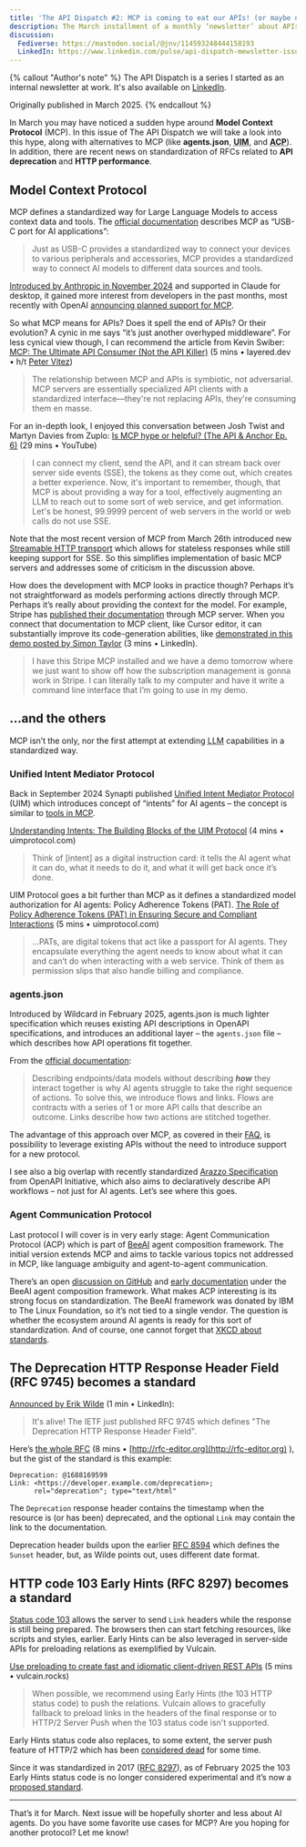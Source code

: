 ```yaml
---
title: 'The API Dispatch #2: MCP is coming to eat our APIs! (or maybe not)'
description: The March installment of a monthly ‘newsletter’ about APIs. The issue focuses on Model Context Protocol and similar abstractions.
discussion:
  Fediverse: https://mastodon.social/@jnv/114593248444158193
  LinkedIn: https://www.linkedin.com/pulse/api-dispatch-mewsletter-issue-2-mewsrnd-xdx2e/
---
```


{% callout "Author's note" %}
The API Dispatch is a series I started as an internal newsletter at work. It's also available on [LinkedIn](https://www.linkedin.com/newsletters/r-d-api-mewsletter-7305909196418396160/).

Originally published in March 2025.
{% endcallout %}

In March you may have noticed a sudden hype around **Model Context Protocol** (MCP). In this issue of The API Dispatch we will take a look into this hype, along with alternatives to MCP (like **agents.json**, **<abbr title="Unified Intent Mediator protocol">UIM</abbr>**, and **<abbr title="Agent Communication Protocol">ACP</abbr>**). In addition, there are recent news on standardization of RFCs related to **API deprecation** and **HTTP performance**.

## Model Context Protocol

MCP defines a standardized way for Large Language Models to access context data and tools. The [official documentation](https://modelcontextprotocol.io/) describes MCP as “USB-C port for AI applications”:

> Just as USB-C provides a standardized way to connect your devices to various peripherals and accessories, MCP provides a standardized way to connect AI models to different data sources and tools.

[Introduced by Anthropic in November 2024](https://www.anthropic.com/news/model-context-protocol) and supported in Claude for desktop, it gained more interest from developers in the past months, most recently with OpenAI [announcing planned support for MCP](https://nitter.net/OpenAIDevs/status/1904957755829481737).

So what MCP means for APIs? Does it spell the end of APIs? Or their evolution? A cynic in me says “it’s just another overhyped middleware”. For less cynical view though, I can recommend the article from Kevin Swiber:
[MCP: The Ultimate API Consumer (Not the API Killer)](https://www.layered.dev/mcp-the-ultimate-api-consumer-not-the-api-killer) (5 mins • layered.dev • h/t [Peter Vitez](https://mews.atlassian.net/wiki/people/712020:3d773bd0-7264-469e-8710-4085d8ec5af3?ref=confluence))

> The relationship between MCP and APIs is symbiotic, not adversarial. MCP servers are essentially specialized API clients with a standardized interface—they're not replacing APIs, they're consuming them en masse.

For an in-depth look, I enjoyed this conversation between Josh Twist and Martyn Davies from Zuplo: [Is MCP hype or helpful? (The API & Anchor Ep. 6)](https://www.youtube.com/watch?v=XQxjvqJSFYE) (29 mins • YouTube)

> I can connect my client, send the API, and it can stream back over server side events (SSE), the tokens as they come out, which creates a better experience. Now, it's important to remember, though, that MCP is about providing a way for a tool, effectively augmenting an LLM to reach out to some sort of web service, and get information. Let's be honest, 99.9999 percent of web servers in the world or web calls do not use SSE.

Note that the most recent version of MCP from March 26th introduced new [Streamable HTTP transport](https://spec.modelcontextprotocol.io/specification/2025-03-26/basic/transports/#streamable-http) which allows for stateless responses while still keeping support for SSE. So this simplifies implementation of basic MCP servers and addresses some of criticism in the discussion above.

How does the development with MCP looks in practice though? Perhaps it’s not straightforward as models performing actions directly through MCP. Perhaps it’s really about providing the context for the model. For example, Stripe has [published their documentation](https://docs.stripe.com/building-with-llms#mcp) through MCP server. When you connect that documentation to MCP client, like Cursor editor, it can substantially improve its code-generation abilities, like [demonstrated in this demo posted by Simon Taylor](https://www.linkedin.com/posts/sytaylor_this-demo-is-wild-watch-an-engineer-build-activity-7299095626993029120-zW_J/) (3 mins • LinkedIn).

> I have this Stripe MCP installed and we have a demo tomorrow where we just want to show off how the subscription management is gonna work in Stripe. I can literally talk to my computer and have it write a command line interface that I’m going to use in my demo.

## …and the others

MCP isn’t the only, nor the first attempt at extending <abbr title="Large Language Model">LLM</abbr> capabilities in a standardized way.

### Unified Intent Mediator Protocol

Back in September 2024 Synapti published [Unified Intent Mediator Protocol](https://www.uimprotocol.com/) (UIM) which introduces concept of “intents” for AI agents – the concept is similar to [tools in MCP](https://modelcontextprotocol.io/docs/concepts/tools).

[Understanding Intents: The Building Blocks of the UIM Protocol](https://www.uimprotocol.com/ideas/blog-post-title-three-shhh4) (4 mins • uimprotocol.com)

> Think of \[intent\] as a digital instruction card: it tells the AI agent what it can do, what it needs to do it, and what it will get back once it’s done.

UIM Protocol goes a bit further than MCP as it defines a standardized model authorization for AI agents: Policy Adherence Tokens (PAT).
[The Role of Policy Adherence Tokens (PAT) in Ensuring Secure and Compliant Interactions](https://www.uimprotocol.com/ideas/blog-post-title-two-8ha2y) (5 mins • uimprotocol.com)

> …PATs, are digital tokens that act like a passport for AI agents. They encapsulate everything the agent needs to know about what it can and can’t do when interacting with a web service. Think of them as permission slips that also handle billing and compliance.

### agents.json

Introduced by Wildcard in February 2025, agents.json is much lighter specification which reuses existing API descriptions in OpenAPI specifications, and introduces an additional layer – the `agents.json` file – which describes how API operations fit together.

From the [official documentation](https://docs.wild-card.ai/agentsjson/introduction):

> Describing endpoints/data models without describing _**how**_ they interact together is why AI agents struggle to take the right sequence of actions. To solve this, we introduce flows and links. Flows are contracts with a series of 1 or more API calls that describe an outcome. Links describe how two actions are stitched together.

The advantage of this approach over MCP, as covered in their [FAQ](https://docs.wild-card.ai/agentsjson/faq), is possibility to leverage existing APIs without the need to introduce support for a new protocol.

I see also a big overlap with recently standardized [Arazzo Specification](https://www.openapis.org/arazzo) from OpenAPI Initiative, which also aims to declaratively describe API workflows – not just for AI agents. Let’s see where this goes.

### Agent Communication Protocol

Last protocol I will cover is in very early stage: Agent Communication Protocol (ACP) which is part of [BeeAI](https://beeai.dev/) agent composition framework. The initial version extends MCP and aims to tackle various topics not addressed in MCP, like language ambiguity and agent-to-agent communication.

There’s an open [discussion on GitHub](https://github.com/orgs/i-am-bee/discussions/284) and [early documentation](https://docs.beeai.dev/acp/alpha/introduction) under the BeeAI agent composition framework. What makes ACP interesting is its strong focus on standardization. The BeeAI framework was donated by IBM to The Linux Foundation, so it’s not tied to a single vendor. The question is whether the ecosystem around AI agents is ready for this sort of standardization. And of course, one cannot forget that [XKCD about standards](https://xkcd.com/927/).

## The Deprecation HTTP Response Header Field (RFC 9745) becomes a standard

[Announced by Erik Wilde](https://www.linkedin.com/posts/erikwilde_api-apidesign-apimanagement-activity-7308004300205535232-rRT6) (1 min • LinkedIn):

> It's alive! The IETF just published RFC 9745 which defines "The Deprecation HTTP Response Header Field".

Here’s [the whole RFC](https://www.rfc-editor.org/rfc/rfc9745) (8 mins • [http://rfc-editor.org](http://rfc-editor.org) ), but the gist of the standard is this example:

```
Deprecation: @1688169599
Link: <https://developer.example.com/deprecation>;
      rel="deprecation"; type="text/html"
```

The `Deprecation` response header contains the timestamp when the resource is (or has been) deprecated, and the optional `Link` may contain the link to the documentation.

Deprecation header builds upon the earlier [RFC 8594](https://www.rfc-editor.org/rfc/rfc8594) which defines the `Sunset` header, but, as Wilde points out, uses different date format.

## HTTP code 103 Early Hints (RFC 8297) becomes a standard

[Status code 103](https://developer.mozilla.org/en-US/docs/Web/HTTP/Reference/Status/103) allows the server to send `Link` headers while the response is still being prepared. The browsers then can start fetching resources, like scripts and styles, earlier. Early Hints can be also leveraged in server-side APIs for preloading relations as exemplified by Vulcain.

[Use preloading to create fast and idiomatic client-driven REST APIs](https://vulcain.rocks/docs) (5 mins • vulcain.rocks)

> When possible, we recommend using Early Hints (the 103 HTTP status code) to push the relations. Vulcain allows to gracefully fallback to preload links in the headers of the final response or to HTTP/2 Server Push when the 103 status code isn't supported.

Early Hints status code also replaces, to some extent, the server push feature of HTTP/2 which has been [considered dead](https://evertpot.com/http-2-push-is-dead/) for some time.

Since it was standardized in 2017 ([RFC 8297](https://www.rfc-editor.org/rfc/rfc8297)), as of February 2025 the 103 Early Hints status code is no longer considered experimental and it’s now a [proposed standard](https://datatracker.ietf.org/doc/status-change-early-hints-to-proposed-standard/).

---

That’s it for March. Next issue will be hopefully shorter and less about AI agents. Do you have some favorite use cases for MCP? Are you hoping for another protocol? Let me know!
